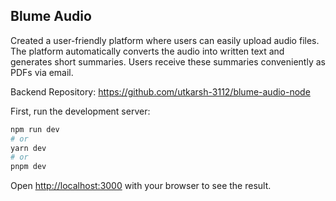 ## Blume Audio
Created a user-friendly platform where users can easily upload audio files. The platform automatically converts the audio into written text and generates short summaries. Users receive these summaries conveniently as PDFs via email.

Backend Repository: https://github.com/utkarsh-3112/blume-audio-node

First, run the development server:

```bash
npm run dev
# or
yarn dev
# or
pnpm dev
```

Open [http://localhost:3000](http://localhost:3000) with your browser to see the result.
